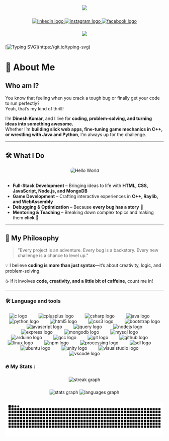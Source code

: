 <div align="center">
  <img height="300" src="https://miro.medium.com/v2/resize:fit:1100/format:webp/1*0N8CVKix7OGfBDsgh9DzrQ.gif"  />
</div>

###

<div align="center">
  <a href="https://www.linkedin.com/in/erdineshkr/" target="_blank">
    <img src="https://img.shields.io/static/v1?message=LinkedIn&logo=linkedin&label=&color=0077B5&logoColor=white&labelColor=&style=for-the-badge" height="25" alt="linkedin logo"  />
  </a>
  <a href="https://www.instagram.com/abhi_kr4/" target="_blank">
    <img src="https://img.shields.io/static/v1?message=Instagram&logo=instagram&label=&color=E4405F&logoColor=white&labelColor=&style=for-the-badge" height="25" alt="instagram logo"  />
  </a>
  <a href="https://www.facebook.com/abhi.kumar.376043/" target="_blank">
    <img src="https://img.shields.io/static/v1?message=Facebook&logo=facebook&label=&color=1877F2&logoColor=white&labelColor=&style=for-the-badge" height="25" alt="facebook logo"  />
  </a>
</div>

###

<div align="center">
  <img src="https://visitor-badge.laobi.icu/badge?page_id=abhikumar45444.abhikumar45444&left_text=Guests%20of%20Honor"  />
</div>

###

[![Typing SVG](https://readme-typing-svg.demolab.com?font=Orbitron&weight=600&size=28&letterSpacing=3px&duration=3000&pause=1200&center=true&vCenter=true&width=1280&lines=Hey%2C+fellow+Coderati's%F0%9F%91%8B;You've+found+my+GitHub+space.;+Dive+into+my+projects%2C+star+what+you+like%2C+;and+feel+free+to+connect!)](https://git.io/typing-svg)

###

# 🚀 About Me  

## Who am I?  
You know that feeling when you crack a tough bug or finally get your code to run perfectly?  
Yeah, that’s my kind of thrill!  

I’m **Dinesh Kumar**, and I live for **coding, problem-solving, and turning ideas into something awesome.**  
Whether I’m **building slick web apps, fine-tuning game mechanics in C++, or wrestling with Java and Python**, I’m always up for the challenge.  

---  

## 🛠 What I Do 

<div align="center">
<img src="helloworld.gif" alt="Hello World" style="border-radius:10px;" />
</div>
<br/>

- **Full-Stack Development** – Bringing ideas to life with **HTML, CSS, JavaScript, Node.js, and MongoDB**  
- **Game Development** – Crafting interactive experiences in **C++, Raylib, and WebAssembly**  
- **Debugging & Optimization** – Because **every bug has a story** 🐛  
- **Mentoring & Teaching** – Breaking down complex topics and making them **click** 🎯  

---  

## 🎯 My Philosophy  
> "Every project is an adventure. Every bug is a backstory. Every new challenge is a chance to level up."  

💡 I believe **coding is more than just syntax**—it’s about creativity, logic, and problem-solving.  

☕ If it involves **code, creativity, and a little bit of caffeine**, count me in!

---

###

<h3 align="left">🛠 Language and tools</h3>

###

<div align="center">
  <img src="https://cdn.jsdelivr.net/gh/devicons/devicon/icons/c/c-original.svg" height="32" alt="c logo"  />
  <img width="28" />
  <img src="https://cdn.jsdelivr.net/gh/devicons/devicon/icons/cplusplus/cplusplus-original.svg" height="32" alt="cplusplus logo"  />
  <img width="28" />
  <img src="https://cdn.jsdelivr.net/gh/devicons/devicon/icons/csharp/csharp-original.svg" height="32" alt="csharp logo"  />
  <img width="28" />
  <img src="https://cdn.jsdelivr.net/gh/devicons/devicon/icons/java/java-original.svg" height="32" alt="java logo"  />
  <img width="28" />
  <img src="https://cdn.jsdelivr.net/gh/devicons/devicon/icons/python/python-original.svg" height="32" alt="python logo"  />
  <img width="28" />
  <img src="https://cdn.jsdelivr.net/gh/devicons/devicon/icons/html5/html5-original.svg" height="32" alt="html5 logo"  />
  <img width="28" />
  <img src="https://cdn.jsdelivr.net/gh/devicons/devicon/icons/css3/css3-original.svg" height="32" alt="css3 logo"  />
  <img width="28" />
  <img src="https://cdn.jsdelivr.net/gh/devicons/devicon/icons/bootstrap/bootstrap-original.svg" height="32" alt="bootstrap logo"  />
  <img width="28" />
  <img src="https://cdn.jsdelivr.net/gh/devicons/devicon/icons/javascript/javascript-original.svg" height="32" alt="javascript logo"  />
  <img width="28" />
  <img src="https://cdn.jsdelivr.net/gh/devicons/devicon/icons/jquery/jquery-original.svg" height="32" alt="jquery logo"  />
  <img width="28" />
  <img src="https://cdn.jsdelivr.net/gh/devicons/devicon/icons/nodejs/nodejs-original.svg" height="32" alt="nodejs logo"  />
  <img width="28" />
  <img src="https://cdn.jsdelivr.net/gh/devicons/devicon/icons/express/express-original.svg" height="32" alt="express logo"  />
  <img width="28" />
  <img src="https://cdn.jsdelivr.net/gh/devicons/devicon/icons/mongodb/mongodb-original.svg" height="32" alt="mongodb logo"  />
  <img width="28" />
  <img src="https://cdn.jsdelivr.net/gh/devicons/devicon/icons/mysql/mysql-original.svg" height="32" alt="mysql logo"  />
  <img width="28" />
  <img src="https://cdn.jsdelivr.net/gh/devicons/devicon/icons/arduino/arduino-original.svg" height="32" alt="arduino logo"  />
  <img width="28" />
  <img src="https://cdn.jsdelivr.net/gh/devicons/devicon/icons/gcc/gcc-original.svg" height="32" alt="gcc logo"  />
  <img width="28" />
  <img src="https://cdn.jsdelivr.net/gh/devicons/devicon/icons/git/git-original.svg" height="32" alt="git logo"  />
  <img width="28" />
  <img src="https://cdn.jsdelivr.net/gh/devicons/devicon/icons/github/github-original.svg" height="32" alt="github logo"  />
  <img width="28" />
  <img src="https://cdn.jsdelivr.net/gh/devicons/devicon/icons/linux/linux-original.svg" height="32" alt="linux logo"  />
  <img width="28" />
  <img src="https://cdn.jsdelivr.net/gh/devicons/devicon/icons/npm/npm-original-wordmark.svg" height="32" alt="npm logo"  />
  <img width="28" />
  <img src="https://cdn.jsdelivr.net/gh/devicons/devicon/icons/processing/processing-original.svg" height="32" alt="processing logo"  />
  <img width="28" />
  <img src="https://cdn.jsdelivr.net/gh/devicons/devicon/icons/sdl/sdl-original.svg" height="32" alt="sdl logo"  />
  <img width="28" />
  <img src="https://cdn.jsdelivr.net/gh/devicons/devicon/icons/ubuntu/ubuntu-plain.svg" height="32" alt="ubuntu logo"  />
  <img width="28" />
  <img src="https://cdn.jsdelivr.net/gh/devicons/devicon/icons/unity/unity-original.svg" height="32" alt="unity logo"  />
  <img width="28" />
  <img src="https://cdn.jsdelivr.net/gh/devicons/devicon/icons/visualstudio/visualstudio-plain.svg" height="32" alt="visualstudio logo"  />
  <img width="28" />
  <img src="https://cdn.jsdelivr.net/gh/devicons/devicon/icons/vscode/vscode-original.svg" height="32" alt="vscode logo"  />
</div>

###

<h3 align="left">🔥   My Stats :</h3>

###

<div align="center">
  <img src="https://streak-stats.demolab.com?user=abhikumar45444&locale=en&mode=daily&theme=dark&hide_border=false&border_radius=5&order=3" height="220" alt="streak graph"  />
</div>

###

<div align="center">
  <img src="https://github-readme-stats.vercel.app/api?username=abhikumar45444&hide_title=false&hide_rank=false&show_icons=true&include_all_commits=true&count_private=true&disable_animations=false&theme=dracula&locale=en&hide_border=false&order=1" height="150" alt="stats graph"  />
  <img src="https://github-readme-stats.vercel.app/api/top-langs?username=abhikumar45444&locale=en&hide_title=false&layout=compact&card_width=320&langs_count=5&theme=dracula&hide_border=false&order=2" height="150" alt="languages graph"  />
</div>

###

<img src="https://raw.githubusercontent.com/abhikumar45444/abhikumar45444/output/snake.svg" alt="Snake animation" />

###
